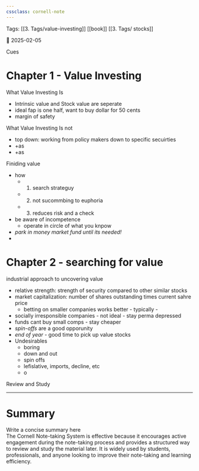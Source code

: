 ```yaml
---
cssclass: cornell-note
---
```


Tags: [[3. Tags/value-investing]] [[book]] [[3. Tags/ stocks]]

📅 2025-02-05

<div class="cues-header">Cues</div>

# Chapter 1 - Value Investing

<aside> What Value Investing Is </aside>

+ Intrinsic value and Stock value are seperate
+ ideal fap is one half, want to buy dollar for 50 cents
+ margin of safety
 
<aside> What Value Investing Is not</aside>

+ top down: working from policy makers down to specific secuirties
+ +as
+ +as

<aside> Finiding value </aside>

+ how
	+ 1. search strateguy 
	+ 2. not sucommbing to euphoria
	+ 3. reduces risk and a check 
+ be aware of incompetence
	+ operate in circle of what you knpow
+ *park in money market fund until its needed!*
+ 


# Chapter 2 - searching for value

<aside> industrial approach to uncovering value </aside>

+ relative strength: strength of security compared to other similar stocks
+ market capitalization: number of shares outstanding times current sahre price
	+ betting on smaller companies works better - typically - 
+ socially irresponsible companies - not ideal - stay perma depressed
+ funds cant buy small comps - stay cheaper
+ *spin-offs* are a good opporunity
+ *end of year* - good time to pick up value stocks
+ Undesirables
	+ boring
	+ down and out
	+ spin offs
	+ lefislative, imports, decline, etc
	+ o





<aside>Review and Study</aside>


---

# Summary

<summary>Write a concise summary here</summary>
The Cornell Note-taking System is effective because it encourages active engagement during the note-taking process and provides a structured way to review and study the material later. It is widely used by students, professionals, and anyone looking to improve their note-taking and learning efficiency.